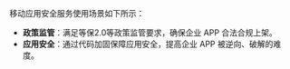 移动应用安全服务使用场景如下所示：
- **政策监管**：满足等保2.0等政策监管要求，确保企业 APP 合法合规上架。
- **应用安全**：通过代码加固保障应用安全，提高企业 APP 被逆向、破解的难度。

